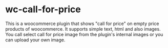 # wc-call-for-price
This is a woocommerce plugin that shows "call for price" on empty price products of woocommerce. It supports simple text, html and also images. You call select call for price image from the plugin's internal images or you can upload your own image.
